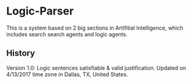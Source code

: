 # Logic-Parser
This is a system based on 2 big sections in Artifitial Intelligence, which includes search search agents and logic agents.

## History
Version 1.0: Logic sentences satisfiable & valid justification. Updated on 4/13/2017 time zone in Dallas, TX, United States.
